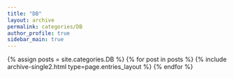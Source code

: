 ```yaml
---
title: "DB"
layout: archive
permalink: categories/DB
author_profile: true
sidebar_main: true
---
```



{% assign posts = site.categories.DB %}
{% for post in posts %} {% include archive-single2.html type=page.entries_layout %} {% endfor %}
